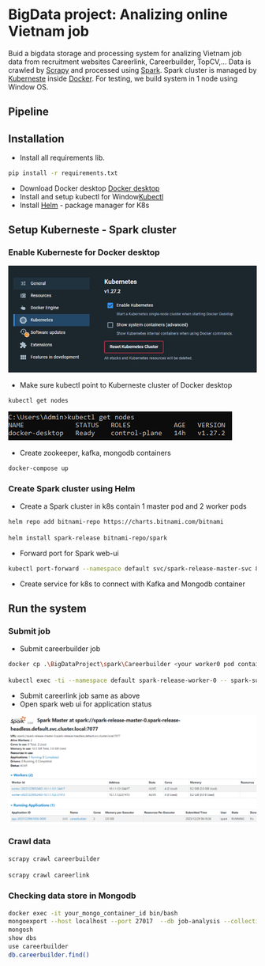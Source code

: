 # BigData project: Analizing online Vietnam job
Buid a bigdata storage and processing system for analizing Vietnam job data from recruitment websites Careerlink, Careerbuilder, TopCV,... Data is crawled by [Scrapy](https://scrapy.org/) and processed using [Spark](https://spark.apache.org/). Spark cluster is managed by [Kuberneste](https://kubernetes.io/) inside [Docker](https://www.docker.com/). For testing, we build system in 1 node using Window OS.

## Pipeline


## Installation
- Install all requirements lib.
```bash
pip install -r requirements.txt
```

-  Download Docker desktop [Docker desktop](https://www.docker.com/products/docker-desktop/)
- Install and setup kubectl for Window[Kubectl](https://kubernetes.io/docs/tasks/tools/install-kubectl-windows/)
- Install [Helm](https://github.com/helm/helm/releases) - package manager for K8s

## Setup Kuberneste - Spark cluster

### Enable Kuberneste for Docker desktop
![Alt text](image/image.png)

- Make sure kubectl point to Kuberneste cluster of Docker desktop
```bash
kubectl get nodes
```
![Alt text](image/image-1.png)
- Create zookeeper, kafka, mongodb containers
```bash
docker-compose up
```
### Create Spark cluster using Helm
- Create a Spark cluster in k8s contain 1 master pod and 2 worker pods

```bash
helm repo add bitnami-repo https://charts.bitnami.com/bitnami

helm install spark-release bitnami-repo/spark
```

- Forward port for Spark web-ui
```bash
kubectl port-forward --namespace default svc/spark-release-master-svc 80:80
```

- Create service for k8s to connect with Kafka and Mongodb container


## Run the system
### Submit job
- Submit careerbuilder job
```bash
docker cp .\BigDataProject\spark\Careerbuilder <your worker0 pod container name>:opt/bitnami/spark

kubectl exec -ti --namespace default spark-release-worker-0 -- spark-submit --master spark://spark-release-master-svc:7077 --conf spark.jars.packages=org.apache.spark:spark-sql-kafka-0-10_2.12:3.5.0,org.apache.kafka:kafka-clients:3.5.0,org.mongodb.spark:mongo-spark-connector_2.12:3.0.2 --conf spark.jars.ivy=/tmp/binami/pkg/cache --num-executors 2 --driver-memory 512m --executor-memory 512m --executor-cores 2 Careerbuilder/CareerbuilderMain.py

```
- Submit careerlink job same as above
- Open spark web ui for application status

![Alt text](image/image-2.png)

### Crawl data
```bash
scrapy crawl careerbuilder

scrapy crawl careerlink
```

### Checking data store in Mongodb
```bash
docker exec -it your_mongo_container_id bin/bash
mongoexport --host localhost --port 27017  --db job-analysis --collection careerbuilder --out careerbuilder.json
mongosh
show dbs
use careerbuilder
db.careerbuilder.find()
```

